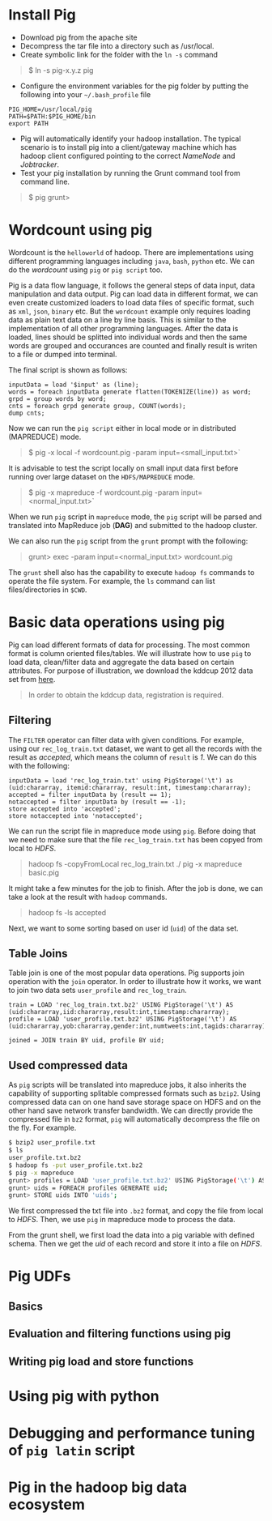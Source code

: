 Install Pig
===========

- Download pig from the apache site
- Decompress the tar file into a directory such as /usr/local. 
- Create symbolic link for the folder with the `ln -s` command

> $ ln -s pig-x.y.z pig

- Configure the environment variables for the pig folder by putting the following into your `~/.bash_profile` file
```
PIG_HOME=/usr/local/pig
PATH=$PATH:$PIG_HOME/bin
export PATH
```
- Pig will automatically identify your hadoop installation. The typical scenario is to install pig into a client/gateway machine which has hadoop client configured pointing to the correct *NameNode* and *Jobtracker*. 
- Test your pig installation by running the Grunt command tool from command line. 

> $ pig 
> grunt> 

Wordcount using pig
===================

Wordcount is the `helloworld` of hadoop. There are implementations using different programming languages including `java`, `bash`, `python` etc. We can do the *wordcount* using `pig` or `pig script` too. 

Pig is a data flow language, it follows the general steps of data input, data manipulation and data output. Pig can load data in different format, we can even create customized loaders to load data files of specific format, such as `xml`, `json`, `binary` etc. But the `wordcount` example only requires loading data as plain text data on a line by line basis. This is similar to the implementation of all other programming languages. After the data is loaded, lines should be splitted into individual words and then the same words are grouped and occurances are counted and finally result is writen to a file or dumped into terminal. 

The final script is shown as follows: 

```
inputData = load '$input' as (line);
words = foreach inputData generate flatten(TOKENIZE(line)) as word;
grpd = group words by word;
cnts = foreach grpd generate group, COUNT(words);
dump cnts;
```

Now we can run the `pig script` either in local mode or in distributed (MAPREDUCE) mode.

> $ pig -x local -f wordcount.pig -param input=<small_input.txt>`

It is advisable to test the script locally on small input data first before running over large dataset on the `HDFS/MAPREDUCE` mode.

> $ pig -x mapreduce -f wordcount.pig -param input=<normal_input.txt>`

When we run `pig` script in `mapreduce` mode, the `pig` script will be parsed and translated into MapReduce job (**DAG**) and submitted to the hadoop cluster. 

We can also run the `pig` script from the `grunt` prompt with the following: 

> grunt> exec -param input=<normal_input.txt> wordcount.pig

The `grunt` shell also has the capability to execute `hadoop fs` commands to operate the file system. For example, the `ls` command can list files/directories in `$CWD`. 

Basic data operations using pig
===============================

Pig can load different formats of data for processing. The most common format is column oriented files/tables. We will illustrate how to use `pig` to load data, clean/filter data and aggregate the data based on certain attributes. For purpose of illustration, we download the kddcup 2012 data set from [here](https://www.kddcup2012.org/c/kddcup2012-track1). 

> In order to obtain the kddcup data, registration is required. 

Filtering
---------

The `FILTER` operator can filter data with given conditions. For example, using our `rec_log_train.txt` dataset, we want to get all the records with the result as *accepted*, which means the column of `result` is *1*. We can do this with the following: 

```
inputData = load 'rec_log_train.txt' using PigStorage('\t') as (uid:chararray, itemid:chararray, result:int, timestamp:chararray);
accepted = filter inputData by (result == 1);
notaccepted = filter inputData by (result == -1);
store accepted into 'accepted';
store notaccepted into 'notaccepted';
```

We can run the script file in mapreduce mode using `pig`. Before doing that we need to make sure that the file `rec_log_train.txt` has been copyed from local to *HDFS*. 

> hadoop fs -copyFromLocal rec_log_train.txt ./
> pig -x mapreduce basic.pig

It might take a few minutes for the job to finish. After the job is done, we can take a look at the result with `hadoop` commands. 

> hadoop fs -ls accepted 

Next, we want to some sorting based on user id (`uid`) of the data set. 


Table Joins
-----------

Table join is one of the most popular data operations. Pig supports join operation with the `join` operator. In order to illustrate how it works, we want to join two data sets `user_profile` and `rec_log_train`. 

```
train = LOAD 'rec_log_train.txt.bz2' USING PigStorage('\t') AS (uid:chararray,iid:chararray,result:int,timestamp:chararray);
profile = LOAD 'user_profile.txt.bz2' USING PigStorage('\t') AS (uid:chararray,yob:chararray,gender:int,numtweets:int,tagids:chararray);

joined = JOIN train BY uid, profile BY uid;
```

Used compressed data
--------------------

As `pig` scripts will be translated into mapreduce jobs, it also inherits the capability of supporting splitable compressed formats such as `bzip2`. Using compressed data can on one hand save storage space on HDFS and on the other hand save network transfer bandwidth. We can directly provide the compressed file in `bz2` format, `pig` will automatically decompress the file on the fly. For example. 

```bash
$ bzip2 user_profile.txt 
$ ls 
user_profile.txt.bz2
$ hadoop fs -put user_profile.txt.bz2
$ pig -x mapreduce 
grunt> profiles = LOAD 'user_profile.txt.bz2' USING PigStorage('\t') AS (uid:chararray,yob:chararray,gender:int,numtweets:int,tagids:chararray);
grunt> uids = FOREACH profiles GENERATE uid; 
grunt> STORE uids INTO 'uids'; 
```

We first compressed the txt file into `.bz2` format, and copy the file from local to *HDFS*. Then, we use `pig` in mapreduce mode to process the data. 

From the grunt shell, we first load the data into a pig variable with defined schema. Then we get the *uid* of each record and store it into a file on *HDFS*. 

Pig UDFs
========

Basics
------

Evaluation and filtering functions using pig
--------------------------------------------

Writing pig load and store functions
------------------------------------

Using pig with python
=====================

Debugging and performance tuning of `pig latin` script
======================================================

Pig in the hadoop big data ecosystem
====================================
